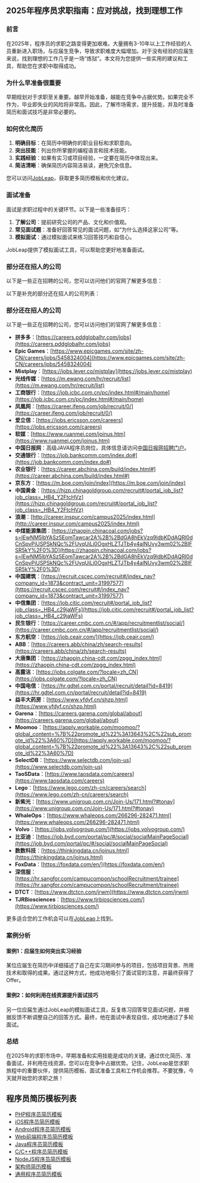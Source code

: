 ## 2025年程序员求职指南：应对挑战，找到理想工作

### 前言

在2025年，程序员的求职之路变得更加艰难。大量拥有3-10年以上工作经验的人员重新进入职场，与应届生竞争，导致求职难度大幅增加。对于没有经验的应届生来说，找到理想的工作几乎是一场“炼狱”。本文将为您提供一些实用的建议和工具，帮助您在求职中取得成功。

### 为什么早准备很重要

早期规划对于求职至关重要。越早开始准备，越能在竞争中占据优势。如果完全不作为，毕业即失业的风险将非常高。因此，了解市场需求，提升技能，并及时准备简历和面试技巧是非常必要的。

### 如何优化简历

1. **明确目标**：在简历中明确你的职业目标和求职意向。
2. **突出技能**：列出你所掌握的编程语言和技术技能。
3. **实践经验**：如果有实习或项目经验，一定要在简历中体现出来。
4. **简洁清晰**：确保简历内容简洁易读，避免冗余信息。

您可以访问[JobLeap](https://www.jobleap.cn/)，获取更多简历模板和优化建议。

### 面试准备

面试是求职过程中的关键环节。以下是一些准备技巧：

1. **了解公司**：提前研究公司的产品、文化和价值观。
2. **常见面试题**：准备好回答常见的面试问题，如“为什么选择这家公司”等。
3. **模拟面试**：通过模拟面试来练习回答技巧和自信心。

JobLeap提供了模拟面试工具，可以帮助您更好地准备面试。

### 部分还在招人的公司

以下是一些正在招聘的公司，您可以访问他们的官网了解更多信息：

以下是补充的部分还在招人的公司列表：

### 部分还在招人的公司

以下是一些正在招聘的公司，您可以访问他们的官网了解更多信息：  
- **拼多多**：[https://careers.pddglobalhr.com/jobs](https://careers.pddglobalhr.com/jobs)  
- **Epic Games**：[https://www.epicgames.com/site/zh-CN/careers/jobs/5458324004](https://www.epicgames.com/site/zh-CN/careers/jobs/5458324004)  
- **Mistplay**：[https://jobs.lever.co/mistplay](https://jobs.lever.co/mistplay)  
- **光线传媒**：[https://m.ewang.com/hr/recruit/list](https://m.ewang.com/hr/recruit/list)  
- **工商银行**：[https://job.icbc.com.cn/pc/index.html#/main/home](https://job.icbc.com.cn/pc/index.html#/main/home)  
- **凤凰网**：[https://career.ifeng.com/job/recruit/0/](https://career.ifeng.com/job/recruit/0/)
- **爱立信**：[https://jobs.ericsson.com/careers](https://jobs.ericsson.com/careers)
- **软媒**：[https://www.ruanmei.com/joinus.htm](https://www.ruanmei.com/joinus.htm)
- **中国日报网**：高级JAVA程序员岗位，具体信息请访问[中国日报网招聘门户](https://chinadailywebsite.zhiye.com)。
- **交通银行**：[https://job.bankcomm.com/index.do#](https://job.bankcomm.com/index.do#)
- **农业银行**：[https://career.abchina.com/build/index.html#](https://career.abchina.com/build/index.html#)
- **京东方**：[https://m.boe.com/join/index](https://m.boe.com/join/index)
- **中国黄金**：[https://hjzp.chinagoldgroup.com/recruit#/portal_job_list?job_class=_HB4_Y2FtcHVz](https://hjzp.chinagoldgroup.com/recruit#/portal_job_list?job_class=_HB4_Y2FtcHVz)
- **浪潮**：[http://career.inspur.com/campus2025/index.html](http://career.inspur.com/campus2025/index.html)
- **中煤能源集团**：[https://zhaopin.chinacoal.com/jobs?s=IEwNM5lbYASz5EomTawcar2A%2B%2BdGA8hEkVzq9ldbKDdAQRl0dCnSpvPiUSPSkNQc%2FUyqUiLi0OgxHLZTJTb4y4alNUvy3wm02%2BIFSR5kY%2F0%3D](https://zhaopin.chinacoal.com/jobs?s=IEwNM5lbYASz5EomTawcar2A%2B%2BdGA8hEkVzq9ldbKDdAQRl0dCnSpvPiUSPSkNQc%2FUyqUiLi0OgxHLZTJTb4y4alNUvy3wm02%2BIFSR5kY%2F0%3D)
- **中国建筑**：[https://recruit.cscec.com/recruit#/index_nav?company_id=1873&contract_unit=31997577](https://recruit.cscec.com/recruit#/index_nav?company_id=1873&contract_unit=31997577)
- **中信集团**：[https://job.citic.com/recruit#/portal_job_list?job_class=_HB4_c29jaWFs](https://job.citic.com/recruit#/portal_job_list?job_class=_HB4_c29jaWFs)
- **民生银行**：[https://career.cmbc.com.cn/#/app/recruitmentlist/social/](https://career.cmbc.com.cn/#/app/recruitmentlist/social/)
- **东方航空**：[https://job.ceair.com/](https://job.ceair.com/)
- **ABB**：[https://careers.abb/china/zh/search-results](https://careers.abb/china/zh/search-results)
- **大唐集团**：[https://zhaopin.china-cdt.com/zpgg_index.html](https://zhaopin.china-cdt.com/zpgg_index.html)
- **高露洁**：[https://jobs.colgate.com/?locale=zh_CN](https://jobs.colgate.com/?locale=zh_CN)
- **中国电信**：[https://hr.gdtel.com.cn/portal/recruit/detail?id=8419](https://hr.gdtel.com.cn/portal/recruit/detail?id=8419)
- **益丰大药房**：[https://www.yfdyf.cn/shzp.html](https://www.yfdyf.cn/shzp.html)
- **Garena**：[https://careers.garena.com/global/about](https://careers.garena.com/global/about)
- **Moomoo**：[https://apply.workable.com/moomoo/?global_content=%7B%22promote_id%22%3A13643%2C%22sub_promote_id%22%3A60%7D](https://apply.workable.com/moomoo/?global_content=%7B%22promote_id%22%3A13643%2C%22sub_promote_id%22%3A60%7D)
- **SelectDB**：[https://www.selectdb.com/join-us](https://www.selectdb.com/join-us)
- **TaoSData**：[https://www.taosdata.com/careers](https://www.taosdata.com/careers)
- **Lego**：[https://www.lego.com/zh-cn/careers/search](https://www.lego.com/zh-cn/careers/search)
- **新紫光**：[https://www.unigroup.com.cn/Join-Us/171.html?#tonav](https://www.unigroup.com.cn/Join-Us/171.html?#tonav)
- **WhaleOps**：[https://www.whaleops.com/266296-282471.html](https://www.whaleops.com/266296-282471.html)
- **Volvo**：[https://jobs.volvogroup.com/](https://jobs.volvogroup.com/)
- **比亚迪**：[https://job.byd.com/portal/pc/#/social/socialMainPageSocial](https://job.byd.com/portal/pc/#/social/socialMainPageSocial)
- **数数科技**：[https://thinkingdata.cn/joinus.html](https://thinkingdata.cn/joinus.html)
- **FoxData**：[https://foxdata.com/en/](https://foxdata.com/en/)
- **深信服**：[https://hr.sangfor.com/campucompon/schoolRecruitment/trainee](https://hr.sangfor.com/campucompon/schoolRecruitment/trainee)
- **DTCT**：[https://www.dtctcn.com/jrwm](https://www.dtctcn.com/jrwm)
- **TJRBiosciences**：[https://www.tjrbiosciences.com/](https://www.tjrbiosciences.com/)

更多适合您的工作机会可以在[JobLeap](https://www.jobleap.cn/)上找到。

### 案例分析

#### 案例1：应届生如何突出实习经验

某位应届生在简历中详细描述了自己在实习期间参与的项目，包括项目背景、所用技术和取得的成果。通过这种方式，他成功地吸引了面试官的注意，并最终获得了Offer。

#### 案例2：如何利用在线资源提升面试技巧

另一位应届生通过JobLeap的模拟面试工具，反复练习回答常见面试问题，并根据反馈不断调整自己的回答方式。最终，他在面试中表现自信，成功地通过了多轮面试。

### 总结

在2025年的求职市场中，早期准备和实用技能是成功的关键。通过优化简历、准备面试，并利用在线资源，您可以在竞争中占据优势。记住，JobLeap是您求职旅程中的重要伙伴，提供简历模板、面试准备工具和工作机会推荐。不要犹豫，今天就开始您的求职之旅！

## 程序员简历模板列表

- [PHP程序员简历模板](php.md)
- [iOS程序员简历模板](ios.md)
- [Android程序员简历模板](android.md)
- [Web前端程序员简历模板](web.md)
- [Java程序员简历模板](java.md)
- [C/C++程序员简历模板](c.md)
- [NodeJS程序员简历模板](node.md)
- [架构师简历模板](architect.md)
- [通用程序员简历模板](etc.md)
